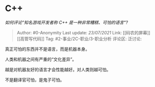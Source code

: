# C++
*如何评论"知名游戏开发者称 C++ 是一种非常糟糕、可怕的语言"?*

> Author: #0-Anonymity
> Last update: *23/07/2021*
> Link: [[码农的屏幕]] [[高管写代码]]
> Tag: #2-事业/2C-职业/3-职业分析 
> 评论区:
> 泛讨论:

真正可怕的东西并不是语言，而是机器本身。

人类和机器之间有严重的“文化差异”。

越是对机器友好的语言才会性能越好。对人类则越可怕。

不是翻译官可怕，是鬼子可怕。
